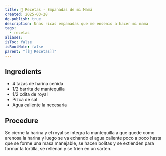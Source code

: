 ```yaml
---
title: 🍳 Recetas - Empanadas de mi Mamá
created: 2025-03-28
dg-publish: true
description: Unas ricas empanadas que me ensenio a hacer mi mama
tags:
  - recetas
aliases: 
isToc: false
isRootNote: false
parent: "[[🍳 Recetas]]"
---
```

## Ingredients
* 4 tazas de harina ceñida
* 1/2 barrita de mantequilla
* 1/2 cdita de royal
* Pizca de sal
* Agua caliente la necesaria 
## Procedure
Se cierne la harina y el royal se integra la mantequilla a que quede como arenosa la harina y luego se va echando el agua caliente poco a poco hasta que se forme una masa manejable, se hacen bolitas y se extienden para formar la tortilla, se rellenan y se fríen en un sarten.

